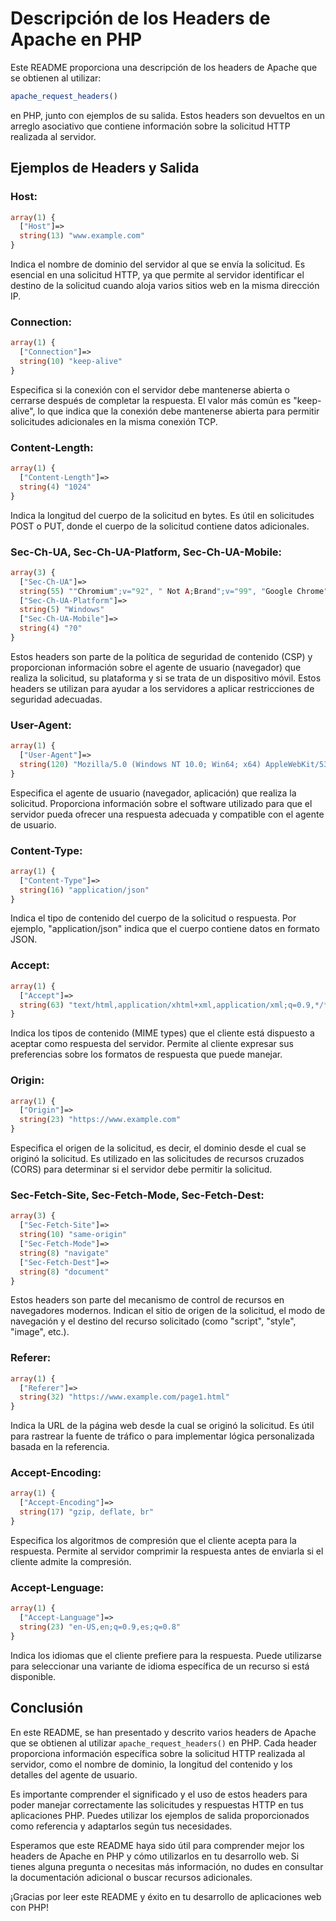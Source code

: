 # Descripción de los Headers de Apache en PHP

Este README proporciona una descripción de los headers de Apache que se obtienen al utilizar:

```php
apache_request_headers()
```

 en PHP, junto con ejemplos de su salida. Estos headers son devueltos en un arreglo asociativo que contiene información sobre la solicitud HTTP realizada al servidor.

## Ejemplos de Headers y Salida

### Host:

```php
array(1) {
  ["Host"]=>
  string(13) "www.example.com"
}
```

Indica el nombre de dominio del servidor al que se envía la solicitud. Es esencial en una solicitud HTTP, ya que permite al servidor identificar  el destino de la solicitud cuando aloja varios sitios web en la misma  dirección IP.

### Connection:

```php
array(1) {
  ["Connection"]=>
  string(10) "keep-alive"
}
```

Especifica si la conexión con el servidor debe mantenerse abierta o  cerrarse después de completar la respuesta. El valor más común es  "keep-alive", lo que indica que la conexión debe mantenerse abierta para permitir solicitudes adicionales en la misma conexión TCP.

### Content-Length:

```php
array(1) {
  ["Content-Length"]=>
  string(4) "1024"
}
```

Indica la longitud del cuerpo de la solicitud en bytes. Es útil en  solicitudes POST o PUT, donde el cuerpo de la solicitud contiene datos  adicionales.

### Sec-Ch-UA, Sec-Ch-UA-Platform, Sec-Ch-UA-Mobile:

```php
array(3) {
  ["Sec-Ch-UA"]=>
  string(55) ""Chromium";v="92", " Not A;Brand";v="99", "Google Chrome";v="92""
  ["Sec-Ch-UA-Platform"]=>
  string(5) "Windows"
  ["Sec-Ch-UA-Mobile"]=>
  string(4) "?0"
}
```

Estos headers son parte de la política de seguridad de contenido (CSP) y proporcionan información sobre el agente de usuario (navegador) que  realiza la solicitud, su plataforma y si se trata de un dispositivo  móvil. Estos headers se utilizan para ayudar a los servidores a aplicar  restricciones de seguridad adecuadas.

### User-Agent:

```php
array(1) {
  ["User-Agent"]=>
  string(120) "Mozilla/5.0 (Windows NT 10.0; Win64; x64) AppleWebKit/537.36 (KHTML, like Gecko) Chrome/90.0.4430.212 Safari/537.36"
}
```

Especifica el agente de usuario (navegador, aplicación) que realiza la  solicitud. Proporciona información sobre el software utilizado para que  el servidor pueda ofrecer una respuesta adecuada y compatible con el  agente de usuario.

### Content-Type:

```php
array(1) {
  ["Content-Type"]=>
  string(16) "application/json"
}
```

Indica el tipo de contenido del cuerpo de la solicitud o respuesta. Por  ejemplo, "application/json" indica que el cuerpo contiene datos en  formato JSON.

### Accept:

```php
array(1) {
  ["Accept"]=>
  string(63) "text/html,application/xhtml+xml,application/xml;q=0.9,*/*;q=0.8"
}
```

Indica los tipos de contenido (MIME types) que el cliente está dispuesto a aceptar como respuesta del servidor. Permite al cliente expresar sus  preferencias sobre los formatos de respuesta que puede manejar.

### Origin:

```php
array(1) {
  ["Origin"]=>
  string(23) "https://www.example.com"
}
```

Especifica el origen de la solicitud, es decir, el dominio desde el cual se originó la solicitud. Es utilizado en las solicitudes de recursos  cruzados (CORS) para determinar si el servidor debe permitir la  solicitud.

### Sec-Fetch-Site, Sec-Fetch-Mode, Sec-Fetch-Dest:

```php
array(3) {
  ["Sec-Fetch-Site"]=>
  string(10) "same-origin"
  ["Sec-Fetch-Mode"]=>
  string(8) "navigate"
  ["Sec-Fetch-Dest"]=>
  string(8) "document"
}
```

Estos headers son parte del mecanismo de control de recursos en  navegadores modernos. Indican el sitio de origen de la solicitud, el  modo de navegación y el destino del recurso solicitado (como "script",  "style", "image", etc.).

### Referer:

```php
array(1) {
  ["Referer"]=>
  string(32) "https://www.example.com/page1.html"
}
```

Indica la URL de la página web desde la cual se originó la solicitud. Es útil para rastrear la fuente de tráfico o para implementar lógica  personalizada basada en la referencia.

### Accept-Encoding:

```php
array(1) {
  ["Accept-Encoding"]=>
  string(17) "gzip, deflate, br"
}
```

Especifica los algoritmos de compresión que el cliente acepta para la  respuesta. Permite al servidor comprimir la respuesta antes de enviarla  si el cliente admite la compresión.

### Accept-Lenguage:

```php
array(1) {
  ["Accept-Language"]=>
  string(23) "en-US,en;q=0.9,es;q=0.8"
}
```

Indica los idiomas que el cliente prefiere para la respuesta. Puede  utilizarse para seleccionar una variante de idioma específica de un  recurso si está disponible.

## Conclusión

En este README, se han presentado y descrito varios headers de Apache que se obtienen al utilizar `apache_request_headers()` en PHP. Cada header proporciona información específica sobre la solicitud HTTP realizada al servidor, como el nombre de dominio, la longitud del contenido y los detalles del agente de usuario.

Es importante comprender el significado y el uso de estos headers para poder manejar correctamente las solicitudes y respuestas HTTP en tus aplicaciones PHP. Puedes utilizar los ejemplos de salida proporcionados como referencia y adaptarlos según tus necesidades.

Esperamos que este README haya sido útil para comprender mejor los headers de Apache en PHP y cómo utilizarlos en tu desarrollo web. Si tienes alguna pregunta o necesitas más información, no dudes en consultar la documentación adicional o buscar recursos adicionales.

¡Gracias por leer este README y éxito en tu desarrollo de aplicaciones web con PHP!